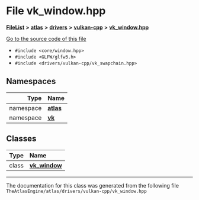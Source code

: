 

# File vk\_window.hpp



[**FileList**](files.md) **>** [**atlas**](dir_1e6ffef027cfcf7ded3287660b505c9f.md) **>** [**drivers**](dir_1605561db8076fbb4262fa758aa3edc0.md) **>** [**vulkan-cpp**](dir_47b67bd74134333dd9ae7c9592fa3f49.md) **>** [**vk\_window.hpp**](vk__window_8hpp.md)

[Go to the source code of this file](vk__window_8hpp_source.md)



* `#include <core/window.hpp>`
* `#include <GLFW/glfw3.h>`
* `#include <drivers/vulkan-cpp/vk_swapchain.hpp>`













## Namespaces

| Type | Name |
| ---: | :--- |
| namespace | [**atlas**](namespaceatlas.md) <br> |
| namespace | [**vk**](namespaceatlas_1_1vk.md) <br> |


## Classes

| Type | Name |
| ---: | :--- |
| class | [**vk\_window**](classatlas_1_1vk_1_1vk__window.md) <br> |



















































------------------------------
The documentation for this class was generated from the following file `TheAtlasEngine/atlas/drivers/vulkan-cpp/vk_window.hpp`

